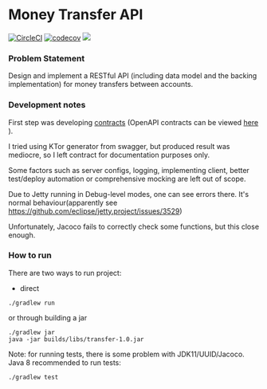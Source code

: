 # Money Transfer API
[![CircleCI](https://circleci.com/gh/Long-shot/Money-Transfers.svg?style=svg)](https://circleci.com/gh/Long-shot/Money-Transfers)
[![codecov](https://codecov.io/gh/Long-shot/Money-Transfers/branch/master/graph/badge.svg)](https://codecov.io/gh/Long-shot/Money-Transfers)
<img src="http://online.swagger.io/validator?url=http://online.swagger.io/validator?url=https://github.com/Long-shot/Money-Transfers/blob/master/src/main/resources/contracts.yaml">
### Problem Statement
Design and implement a RESTful API (including data model and the backing implementation)
for money transfers between accounts.

### Development notes

First step was developing [contracts](./src/main/resources/contracts.yaml) (OpenAPI contracts can be viewed [here](https://editor.swagger.io) ). 

I tried using KTor generator from swagger, but produced result was mediocre, so I left contract for documentation purposes only.  

Some factors such as server configs, logging,  implementing client, better test/deploy automation or comprehensive mocking are left out of scope.

Due to Jetty running in Debug-level modes, one can see errors there. It's normal behaviour(apparently see https://github.com/eclipse/jetty.project/issues/3529)

Unfortunately, Jacoco fails to correctly check some functions, but this close enough. 
### How to run 
There are two ways to run project: 

- direct
```
./gradlew run
```

or through building a jar
```
./gradlew jar
java -jar builds/libs/transfer-1.0.jar
```

Note: for running tests, there is some problem with JDK11/UUID/Jacoco. Java 8 recommended
to run tests:
```
./gradlew test
```